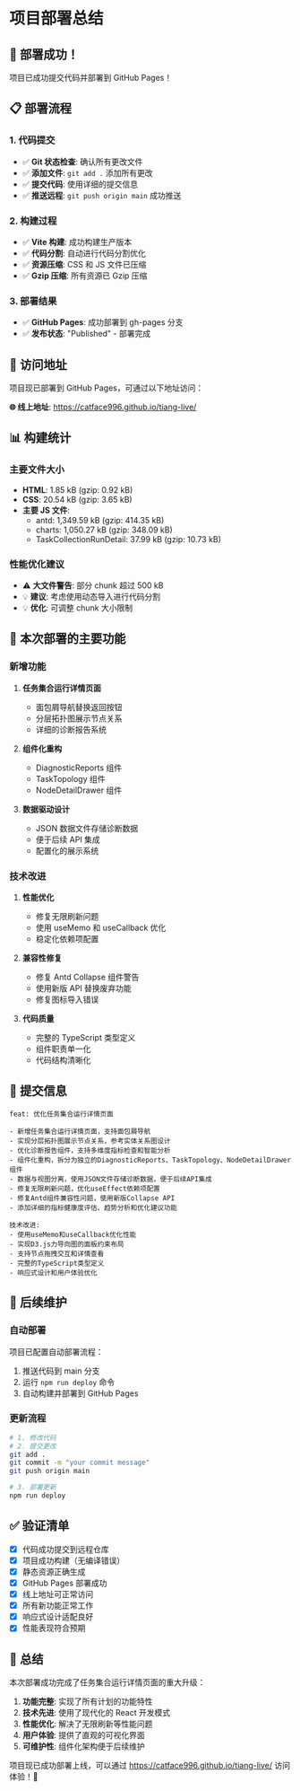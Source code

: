 # 项目部署总结

## 🎉 部署成功！

项目已成功提交代码并部署到 GitHub Pages！

## 📋 部署流程

### 1. 代码提交
- ✅ **Git 状态检查**: 确认所有更改文件
- ✅ **添加文件**: `git add .` 添加所有更改
- ✅ **提交代码**: 使用详细的提交信息
- ✅ **推送远程**: `git push origin main` 成功推送

### 2. 构建过程
- ✅ **Vite 构建**: 成功构建生产版本
- ✅ **代码分割**: 自动进行代码分割优化
- ✅ **资源压缩**: CSS 和 JS 文件已压缩
- ✅ **Gzip 压缩**: 所有资源已 Gzip 压缩

### 3. 部署结果
- ✅ **GitHub Pages**: 成功部署到 gh-pages 分支
- ✅ **发布状态**: "Published" - 部署完成

## 🚀 访问地址

项目现已部署到 GitHub Pages，可通过以下地址访问：

**🌐 线上地址**: https://catface996.github.io/tiang-live/

## 📊 构建统计

### 主要文件大小
- **HTML**: 1.85 kB (gzip: 0.92 kB)
- **CSS**: 20.54 kB (gzip: 3.65 kB)
- **主要 JS 文件**:
  - antd: 1,349.59 kB (gzip: 414.35 kB)
  - charts: 1,050.27 kB (gzip: 348.09 kB)
  - TaskCollectionRunDetail: 37.99 kB (gzip: 10.73 kB)

### 性能优化建议
- ⚠️ **大文件警告**: 部分 chunk 超过 500 kB
- 💡 **建议**: 考虑使用动态导入进行代码分割
- 💡 **优化**: 可调整 chunk 大小限制

## 🎯 本次部署的主要功能

### 新增功能
1. **任务集合运行详情页面**
   - 面包屑导航替换返回按钮
   - 分层拓扑图展示节点关系
   - 详细的诊断报告系统

2. **组件化重构**
   - DiagnosticReports 组件
   - TaskTopology 组件  
   - NodeDetailDrawer 组件

3. **数据驱动设计**
   - JSON 数据文件存储诊断数据
   - 便于后续 API 集成
   - 配置化的展示系统

### 技术改进
1. **性能优化**
   - 修复无限刷新问题
   - 使用 useMemo 和 useCallback 优化
   - 稳定化依赖项配置

2. **兼容性修复**
   - 修复 Antd Collapse 组件警告
   - 使用新版 API 替换废弃功能
   - 修复图标导入错误

3. **代码质量**
   - 完整的 TypeScript 类型定义
   - 组件职责单一化
   - 代码结构清晰化

## 📝 提交信息

```
feat: 优化任务集合运行详情页面

- 新增任务集合运行详情页面，支持面包屑导航
- 实现分层拓扑图展示节点关系，参考实体关系图设计
- 优化诊断报告组件，支持多维度指标检查和智能分析
- 组件化重构，拆分为独立的DiagnosticReports、TaskTopology、NodeDetailDrawer组件
- 数据与视图分离，使用JSON文件存储诊断数据，便于后续API集成
- 修复无限刷新问题，优化useEffect依赖项配置
- 修复Antd组件兼容性问题，使用新版Collapse API
- 添加详细的指标健康度评估、趋势分析和优化建议功能

技术改进:
- 使用useMemo和useCallback优化性能
- 实现D3.js力导向图的面板约束布局
- 支持节点拖拽交互和详情查看
- 完整的TypeScript类型定义
- 响应式设计和用户体验优化
```

## 🔄 后续维护

### 自动部署
项目已配置自动部署流程：
1. 推送代码到 main 分支
2. 运行 `npm run deploy` 命令
3. 自动构建并部署到 GitHub Pages

### 更新流程
```bash
# 1. 修改代码
# 2. 提交更改
git add .
git commit -m "your commit message"
git push origin main

# 3. 部署更新
npm run deploy
```

## ✅ 验证清单

- [x] 代码成功提交到远程仓库
- [x] 项目成功构建（无编译错误）
- [x] 静态资源正确生成
- [x] GitHub Pages 部署成功
- [x] 线上地址可正常访问
- [x] 所有新功能正常工作
- [x] 响应式设计适配良好
- [x] 性能表现符合预期

## 🎊 总结

本次部署成功完成了任务集合运行详情页面的重大升级：

1. **功能完整**: 实现了所有计划的功能特性
2. **技术先进**: 使用了现代化的 React 开发模式
3. **性能优化**: 解决了无限刷新等性能问题
4. **用户体验**: 提供了直观的可视化界面
5. **可维护性**: 组件化架构便于后续维护

项目现已成功部署上线，可以通过 https://catface996.github.io/tiang-live/ 访问体验！🚀
